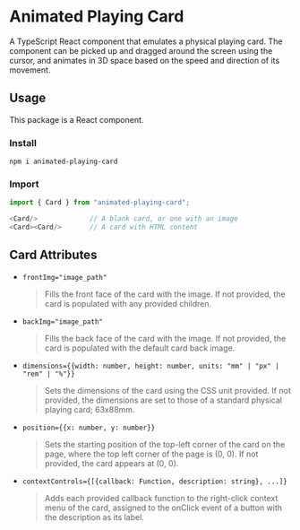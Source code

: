# Animated Playing Card

A TypeScript React component that emulates a physical playing card. The component can be picked up and dragged around the screen using the cursor, and animates in 3D space based on the speed and direction of its movement.

## Usage

This package is a React component.

### Install

```npm i animated-playing-card```

### Import

```Javascript
import { Card } from "animated-playing-card";

<Card/>             // A blank card, or one with an image
<Card><Card/>       // A card with HTML content
```

## Card Attributes

* ```frontImg="image_path"```
    > Fills the front face of the card with the image. If not provided, the card is populated with any provided children.
* ```backImg="image_path"```
    > Fills the back face of the card with the image. If not provided, the card is populated with the default card back image.
* ```dimensions={{width: number, height: number, units: "mm" | "px" | "rem" | "%"}}```
    > Sets the dimensions of the card using the CSS unit provided. If not provided, the dimensions are set to those of a standard physical playing card; 63x88mm.
* ```position={{x: number, y: number}}```
    > Sets the starting position of the top-left corner of the card on the page, where the top left corner of the page is (0, 0). If not provided, the card appears at (0, 0).
* ```contextControls={[{callback: Function, description: string}, ...]}```
  > Adds each provided callback function to the right-click context menu of the card, assigned to the onClick event of a button with the description as its label.
